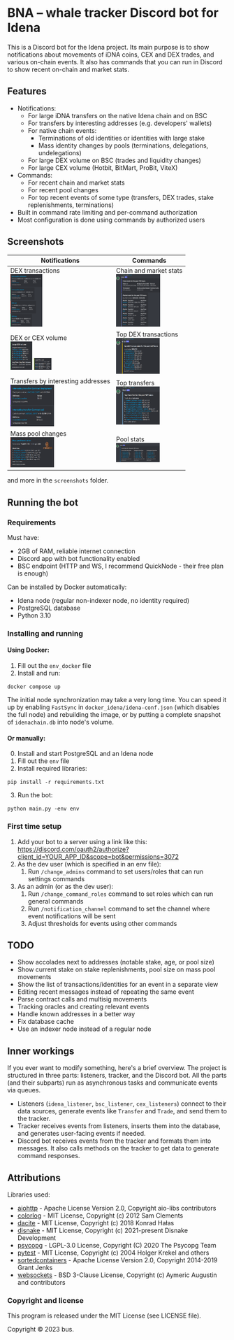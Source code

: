 # BNA – whale tracker Discord bot for Idena

This is a Discord bot for the Idena project. Its main purpose is to show notifications about movements of iDNA coins, CEX and DEX trades, and various on-chain events. It also has commands that you can run in Discord to show recent on-chain and market stats.

## Features
* Notifications:
    * For large iDNA transfers on the native Idena chain and on BSC
    * For transfers by interesting addresses (e.g. developers' wallets)
    * For native chain events:
        * Terminations of old identities or identities with large stake
        * Mass identity changes by pools (terminations, delegations, undelegations)
    * For large DEX volume on BSC (trades and liquidity changes)
    * For large CEX volume (Hotbit, BitMart, ProBit, ViteX)
* Commands:
    * For recent chain and market stats
    * For recent pool changes
    * For top recent events of some type (transfers, DEX trades, stake replenishments, terminations)
* Built in command rate limiting and per-command authorization
* Most configuration is done using commands by authorized users

## Screenshots
Notifications | Commands
------------|-----------
DEX transactions</br> <img src="/screenshots/dex.png?raw=true" height="120"> | Chain and market stats</br> <img src="/screenshots/cmd_stats.png?raw=true" height="120">
DEX or CEX volume</br> <img src="/screenshots/dex_multi.png?raw=true" width="50"> <img src="/screenshots/cex_trade.png?raw=true" width="40"> | Top DEX transactions</br> <img src="/screenshots/cmd_top_dex.png?raw=true" width="100">
Transfers by interesting addresses </br> <img src="/screenshots/interesting.png?raw=true" width="100">| Top transfers </br> <img src="/screenshots/cmd_top_transfer.png?raw=true" width="100">
Mass pool changes</br> <img src="/screenshots/mass_termination.png?raw=true" width="100"> | Pool stats</br> <img src="/screenshots/cmd_pools.png?raw=true" width="100">

and more in the `screenshots` folder.

## Running the bot
### Requirements

Must have:
* 2GB of RAM, reliable internet connection
* Discord app with bot functionality enabled
* BSC endpoint (HTTP and WS, I recommend QuickNode - their free plan is enough)

Can be installed by Docker automatically:
* Idena node (regular non-indexer node, no identity required)
* PostgreSQL database
* Python 3.10

### Installing and running
#### Using Docker:

1. Fill out the `env_docker` file
2. Install and run:
```
docker compose up
```
The initial node synchronization may take a very long time. You can speed it up by enabling `FastSync` in `docker_idena/idena-conf.json` (which disables the full node) and rebuilding the image, or by putting a complete snapshot of `idenachain.db` into node's volume.

#### Or manually:

0. Install and start PostgreSQL and an Idena node
1. Fill out the `env` file
2. Install required libraries:
```
pip install -r requirements.txt
```
3. Run the bot:
```
python main.py -env env
```

### First time setup
1. Add your bot to a server using a link like this: https://discord.com/oauth2/authorize?client_id=YOUR_APP_ID&scope=bot&permissions=3072
2. As the dev user (which is specified in an env file):
    1. Run `/change_admins` command to set users/roles that can run settings commands
3. As an admin (or as the dev user):
    1. Run `/change_command_roles` command to set roles which can run general commands
    2. Run `/notification_channel` command to set the channel where event notifications will be sent
    3. Adjust thresholds for events using other commands

## TODO
* Show accolades next to addresses (notable stake, age, or pool size)
* Show current stake on stake replenishments, pool size on mass pool movements
* Show the list of transactions/identities for an event in a separate view
* Editing recent messages instead of repeating the same event
* Parse contract calls and multisig movements
* Tracking oracles and creating relevant events
* Handle known addresses in a better way
* Fix database cache
* Use an indexer node instead of a regular node

## Inner workings
If you ever want to modify something, here's a brief overview. The project is structured in three parts: listeners, tracker, and the Discord bot. All the parts (and their subparts) run as asynchronous tasks and communicate events via queues.

* Listeners (`idena_listener`, `bsc_listener`, `cex_listeners`) connect to their data sources, generate events like `Transfer` and `Trade`, and send them to the tracker.
* Tracker receives events from listeners, inserts them into the database, and generates user-facing events if needed.
* Discord bot receives events from the tracker and formats them into messages. It also calls methods on the tracker to get data to generate command responses.

## Attributions
Libraries used:
* [aiohttp](https://github.com/aio-libs/aiohttp) - Apache License Version 2.0, Copyright aio-libs contributors
* [colorlog](https://github.com/revolunet/colorlog) - MIT License, Copyright (c) 2012 Sam Clements
* [dacite](https://github.com/konradhalas/dacite) - MIT License, Copyright (c) 2018 Konrad Hałas
* [disnake](https://github.com/DisnakeDev/disnake) - MIT License, Copyright (c) 2021-present Disnake Development
* [psycopg](https://github.com/psycopg/psycopg) - LGPL-3.0 License, Copyright (C) 2020 The Psycopg Team
* [pytest](https://github.com/pytest-dev/pytest) - MIT License, Copyright (c) 2004 Holger Krekel and others
* [sortedcontainers](https://pypi.org/project/sortedcontainers) - Apache License Version 2.0, Copyright 2014-2019 Grant Jenks
* [websockets](https://github.com/aaugustin/websockets) - BSD 3-Clause License, Copyright (c) Aymeric Augustin and contributors

### Copyright and license
This program is released under the MIT License (see LICENSE file).

Copyright © 2023 bus.
